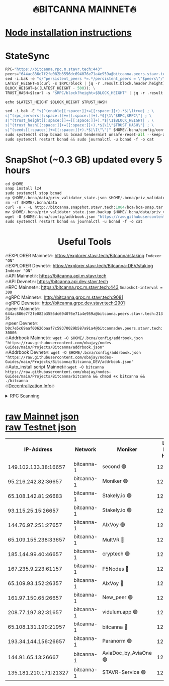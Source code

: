 <h1 align="center"> 🔥BITCANNA MAINNET🔥</h1>


[Node installation instructions](https://github.com/obajay/nodes-Guides/tree/main/Projects/Bitcanna)
=

# StateSync
```python
RPC="https://bitcanna.rpc.m.stavr.tech:443"
peers="644ac886e7f2fe082b3556dc694076e71a4e959a@bitcanna.peers.stavr.tech:21326"
sed -i.bak -e "s/^persistent_peers *=.*/persistent_peers = \"$peers\"/" $HOME/.bcna/config/config.toml
LATEST_HEIGHT=$(curl -s $RPC/block | jq -r .result.block.header.height); \
BLOCK_HEIGHT=$((LATEST_HEIGHT - 500)); \
TRUST_HASH=$(curl -s "$RPC/block?height=$BLOCK_HEIGHT" | jq -r .result.block_id.hash)

echo $LATEST_HEIGHT $BLOCK_HEIGHT $TRUST_HASH

sed -i.bak -E "s|^(enable[[:space:]]+=[[:space:]]+).*$|\1true| ; \
s|^(rpc_servers[[:space:]]+=[[:space:]]+).*$|\1\"$RPC,$RPC\"| ; \
s|^(trust_height[[:space:]]+=[[:space:]]+).*$|\1$BLOCK_HEIGHT| ; \
s|^(trust_hash[[:space:]]+=[[:space:]]+).*$|\1\"$TRUST_HASH\"| ; \
s|^(seeds[[:space:]]+=[[:space:]]+).*$|\1\"\"|" $HOME/.bcna/config/config.toml
sudo systemctl stop bcnad && bcnad tendermint unsafe-reset-all --keep-addr-book
sudo systemctl restart bcnad && sudo journalctl -u bcnad -f -o cat
```
# SnapShot (~0.3 GB) updated every 5 hours
```python
cd $HOME
snap install lz4
sudo systemctl stop bcnad
cp $HOME/.bcna/data/priv_validator_state.json $HOME/.bcna/priv_validator_state.json.backup
rm -rf $HOME/.bcna/data
curl -o - -L http://bitcanna.snapshot.stavr.tech:1004/bca/bca-snap.tar.lz4 | lz4 -c -d - | tar -x -C $HOME/.bcna --strip-components 2
mv $HOME/.bcna/priv_validator_state.json.backup $HOME/.bcna/data/priv_validator_state.json
wget -O $HOME/.bcna/config/addrbook.json "https://raw.githubusercontent.com/obajay/nodes-Guides/main/Projects/Bitcanna/addrbook.json"
sudo systemctl restart bcnad && journalctl -u bcnad -f -o cat
```

 <h1 align="center"> Useful Tools</h1>

🔥EXPLORER Mainnet🔥:    https://explorer.stavr.tech/Bitcanna/staking          `Indexer "ON"` \
🔥EXPLORER Devnet🔥:     https://explorer.stavr.tech/Bitcanna-DEV/staking     `Indexer "ON"` \
🔥API Mainnet🔥:         https://bitcanna.api.m.stavr.tech \
🔥API Devnet🔥:          https://bitcanna.api.dev.stavr.tech \
🔥RPC Mainnet🔥:         https://bitcanna.rpc.m.stavr.tech:443         `Snapshot-interval = 300` \
🔥gRPC Mainnet🔥:        http://bitcanna.grpc.m.stavr.tech:9081 \
🔥gRPC Devnet🔥:         http://bitcanna.grpc.dev.stavr.tech:2901 \
🔥peer Mainnet🔥:        `644ac886e7f2fe082b3556dc694076e71a4e959a@bitcanna.peers.stavr.tech:21326` \
🔥peer Devnet🔥:         `b0c7e5c69aaf00626baaf7c59370029b587a91a4@bitcannadev.peers.stavr.tech:30006` \
🔥Addrbook Mainnet🔥:    ```wget -O $HOME/.bcna/config/addrbook.json "https://raw.githubusercontent.com/obajay/nodes-Guides/main/Projects/Bitcanna/addrbook.json"``` \
🔥Addrbook Devnet🔥:    ```wget -O $HOME/.bcna/config/addrbook.json "https://raw.githubusercontent.com/obajay/nodes-Guides/main/Projects/Bitcanna/Bitcanna_DEV/addrbook.json"``` \
🔥Auto_install script Mainnet🔥:```wget -O bitcanna https://raw.githubusercontent.com/obajay/nodes-Guides/main/Projects/Bitcanna/bitcanna && chmod +x bitcanna && ./bitcanna``` \
🔥[Decentralization Info](https://github.com/obajay/StateSync-snapshots/tree/main/Projects/Bitcanna/Decentralization)🔥


<details>
<summary>RPC Scanning</summary>

<h2 align="center"> We scan nodes in real time every 4 hours. And we provide the final result of RPC endpoints.
We cannot influence the operation of these nodes in any way. </h2>


```python
If Voting Power is higher than 0 --> then the Node is a validator of the network and may be subject to attack and be a potential threat to the chain.
```
```python
We marked such validators with a red symbol
```

</details>

[raw Mainnet json](https://rpc-check.bcam.stavr.tech/bcam/rpc-bcam-result.json) \
[raw Testnet json](https://github.com/obajay/StateSync-snapshots/tree/main/Projects/Bitcanna/Rpc-Check-Testnet)
=



<table><tr><th>IP-Address</th><th>Network</th><th>Moniker</th><th>Latest Block Height</th><th>Earliest Block Height</th><th>Catching Up</th><th>Tx Index</th><th>Voting Power</th><th>Scan Time</th></tr><tr><td>149.102.133.38:16657</td><td>bitcanna-1</td><td>second 🟢</td><td>12768773</td><td>1</td><td>False</td><td>on</td><td>0</td><td>2024-02-27T07:23:35.116359751UTC</td></tr><tr><td>95.216.242.82:36657</td><td>bitcanna-1</td><td>Moniker 🟢</td><td>12768763</td><td>5776907</td><td>False</td><td>on</td><td>0</td><td>2024-02-27T07:22:30.984031839UTC</td></tr><tr><td>65.108.142.81:26683</td><td>bitcanna-1</td><td>Stakely.io 🟢</td><td>12768767</td><td>6152001</td><td>False</td><td>on</td><td>0</td><td>2024-02-27T07:22:56.890595318UTC</td></tr><tr><td>93.115.25.15:26657</td><td>bitcanna-1</td><td>Stakely.io 🟢</td><td>12768766</td><td>6520001</td><td>False</td><td>on</td><td>0</td><td>2024-02-27T07:22:50.455294783UTC</td></tr><tr><td>144.76.97.251:27657</td><td>bitcanna-1</td><td>AlxVoy 🟢</td><td>12768772</td><td>8805201</td><td>False</td><td>on</td><td>0</td><td>2024-02-27T07:23:24.568680441UTC</td></tr><tr><td>65.109.155.238:33657</td><td>bitcanna-1</td><td>MultVR 🔴</td><td>12768768</td><td>9933415</td><td>False</td><td>on</td><td>353513</td><td>2024-02-27T07:23:04.517340424UTC</td></tr><tr><td>185.144.99.40:46657</td><td>bitcanna-1</td><td>cryptech 🟢</td><td>12768762</td><td>11528001</td><td>False</td><td>on</td><td>0</td><td>2024-02-27T07:22:26.570223807UTC</td></tr><tr><td>167.235.9.223:61157</td><td>bitcanna-1</td><td>F5Nodes 🔴</td><td>12768768</td><td>12084001</td><td>False</td><td>on</td><td>570</td><td>2024-02-27T07:23:06.815340764UTC</td></tr><tr><td>65.109.93.152:26357</td><td>bitcanna-1</td><td>AlxVoy 🔴</td><td>12768773</td><td>12109301</td><td>False</td><td>on</td><td>1391803</td><td>2024-02-27T07:23:35.682755712UTC</td></tr><tr><td>161.97.150.65:26657</td><td>bitcanna-1</td><td>New_peer 🟢</td><td>12768767</td><td>12254001</td><td>False</td><td>on</td><td>0</td><td>2024-02-27T07:22:57.160956752UTC</td></tr><tr><td>208.77.197.82:31657</td><td>bitcanna-1</td><td>vidulum.app 🟢</td><td>12768768</td><td>12386934</td><td>False</td><td>on</td><td>0</td><td>2024-02-27T07:23:00.000725975UTC</td></tr><tr><td>65.108.131.190:21957</td><td>bitcanna-1</td><td>bitcanna 🔴</td><td>12768769</td><td>12668769</td><td>False</td><td>on</td><td>419314</td><td>2024-02-27T07:23:11.206337309UTC</td></tr><tr><td>193.34.144.156:26657</td><td>bitcanna-1</td><td>Paranorm 🟢</td><td>12768770</td><td>12697701</td><td>False</td><td>on</td><td>0</td><td>2024-02-27T07:23:13.490472663UTC</td></tr><tr><td>144.91.65.13:26667</td><td>bitcanna-1</td><td>AviaDoc_by_AviaOne 🟢</td><td>12768771</td><td>12763601</td><td>False</td><td>on</td><td>0</td><td>2024-02-27T07:23:21.966553910UTC</td></tr><tr><td>135.181.210.171:21327</td><td>bitcanna-1</td><td>STAVR-Service 🟢</td><td>12768771</td><td>12768201</td><td>False</td><td>on</td><td>0</td><td>2024-02-27T07:23:24.324103902UTC</td></tr></table>
